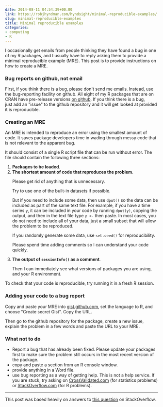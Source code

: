 ```yaml
---
date: 2014-08-11 04:54:39+00:00
link: https://robjhyndman.com/hyndsight/minimal-reproducible-examples/
slug: minimal-reproducible-examples
title: Minimal reproducible examples
categories:
- computing
- R
---
```


I occasionally get emails from people thinking they have found a bug in one of my R packages, and I usually have to reply asking them to provide a minimal reproducible example (MRE). This post is to provide instructions on how to create a MRE.<!-- more -->

### Bug reports on github, not email

First, if you think there is a bug, please don't send me emails. Instead, use the bug-reporting facility on github. All eight of my R packages that are on CRAN have pre-release versions [on github](https://github.com/robjhyndman?tab=repositories). If you think there is a bug, just add an "issue" to the github repository and it will get looked at provided it is reproducible.

### Creating an MRE

An MRE is intended to reproduce an error using the smallest amount of code. It saves package developers time in wading through messy code that is not relevant to the apparent bug.

It should consist of a single R script file that can be run without error. The file should contain the following three sections:

<ol>
<li> <b>Packages to be loaded</b>.

<li><b>The shortest amount of code that reproduces the problem</b>.
<p>Please get rid of anything that is unnecessary.
<p>Try to use one of the built-in datasets if possible.
<p>But if you need to include some data, then use <code>dput()</code> so the data can be included as part of the same text file. For example, if you have a time series <code>y</code>, it can be included in your code by running <code>dput(y)</code>, copying the output, and then in the text file type <code>y <-</code> then paste. In most cases, you do not need to include all of your data, just a small subset that will allow the problem to be reproduced.
<p>If you randomly generate some data, use <code>set.seed()</code> for reproducibility.
<p>Please spend time adding comments so I can understand your code quickly.

<li> <b>The output of <code>sessionInfo()</code> as a comment</b>.
<p>Then I can immediately see what versions of packages you are using, and your R environment.</li>
</ol>

To check that your code is reproducible, try running it in a fresh R session.

### Adding your code to a bug report

Copy and paste your MRE into [gist.github.com](https://gist.github.com/), set the language to R, and choose "Create secret Gist". Copy the URL.

Then go to the github repository for the package, create a new issue, explain the problem in a few words and paste the URL to your MRE.

### What not to do

  * Report a bug that has already been fixed. Please update your packages first to make sure the problem still occurs in the most recent version of the package.
  * copy and paste a section from an R console window.
  * provide anything in a Word file.
  * use bug reporting as a way of getting help. This is not a help service. If you are stuck, try asking on [CrossValidated.com](http://crossvalidated.com) (for statistics problems) or [StackOverflow.com](http://stackoverflow.com) (for R problems).

* * *

This post was based heavily on answers to [this question](http://stackoverflow.com/q/5963269/144157) on StackOverflow.
